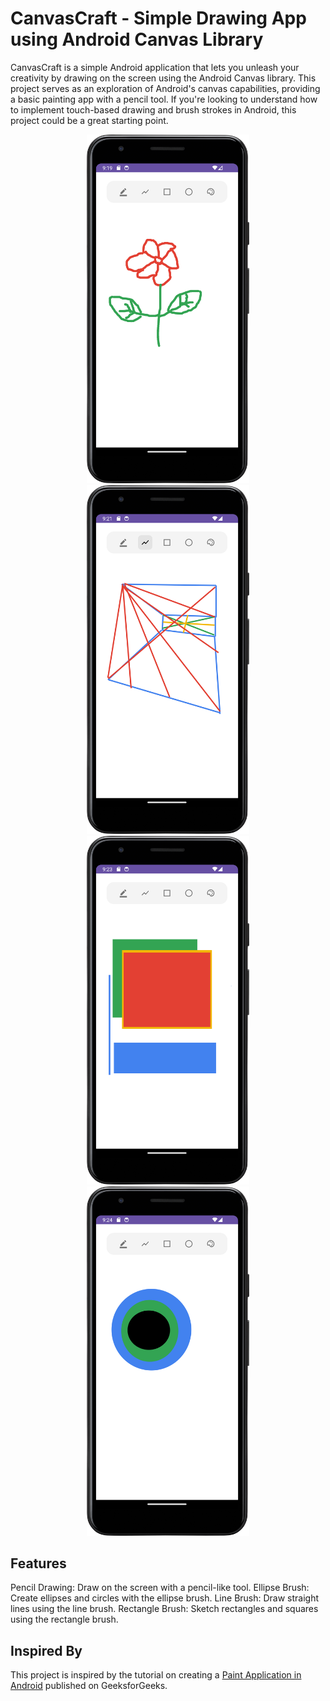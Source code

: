 # CanvasCraft - Simple Drawing App using Android Canvas Library
CanvasCraft is a simple Android application that lets you unleash your creativity by drawing on the screen using the Android Canvas library. This project serves as an exploration of Android's canvas capabilities, providing a basic painting app with a pencil tool. If you're looking to understand how to implement touch-based drawing and brush strokes in Android, this project could be a great starting point.

<p align="middle">
<img src="/res/Screenshot_1.png" width="260">
<img src="/res/Screenshot_2.png" width="260">
<img src="/res/Screenshot_3.png" width="260">
<img src="/res/Screenshot_4.png" width="260">
</p>

## Features
Pencil Drawing: Draw on the screen with a pencil-like tool.
Ellipse Brush: Create ellipses and circles with the ellipse brush.
Line Brush: Draw straight lines using the line brush.
Rectangle Brush: Sketch rectangles and squares using the rectangle brush.

## Inspired By
This project is inspired by the tutorial on creating a [Paint Application in Android](https://www.geeksforgeeks.org/how-to-create-a-paint-application-in-android/) published on GeeksforGeeks.

